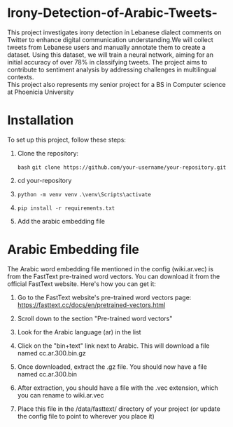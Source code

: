 # Irony-Detection-of-Arabic-Tweets-

This project investigates irony detection in Lebanese dialect comments on Twitter to enhance digital communication understanding.We will collect tweets from Lebanese users and manually annotate them to create a dataset. Using this dataset, we will train a neural network, aiming for an initial accuracy of over 78% in classifying tweets. The project aims to contribute to sentiment analysis by addressing challenges in multilingual contexts.
<br/>
This project also represents my senior project for a BS in Computer science at Phoenicia University

# Installation

To set up this project, follow these steps:

1. Clone the repository:

   `bash`
   `git clone https://github.com/your-username/your-repository.git`

2. cd your-repository

3. `python -m venv venv`
   `.\venv\Scripts\activate`

4. `pip install -r requirements.txt`

5. Add the arabic embedding file

# Arabic Embedding file

The Arabic word embedding file mentioned in the config (wiki.ar.vec) is from the FastText pre-trained word vectors. You can download it from the official FastText website. Here's how you can get it:

1. Go to the FastText website's pre-trained word vectors page:
   https://fasttext.cc/docs/en/pretrained-vectors.html

2. Scroll down to the section "Pre-trained word vectors"

3. Look for the Arabic language (ar) in the list

4. Click on the "bin+text" link next to Arabic. This will download a file named cc.ar.300.bin.gz

5. Once downloaded, extract the .gz file. You should now have a file named cc.ar.300.bin

6. After extraction, you should have a file with the .vec extension, which you can rename to wiki.ar.vec

7. Place this file in the /data/fasttext/ directory of your project (or update the config file to point to wherever you place it)
